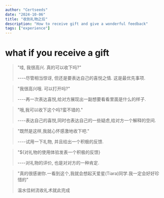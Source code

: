 ```yaml
---
author: "Certseeds"
date: "2024-10-06"
title: "收到礼物之后"
description: "How to receive gift and give a wonderful feedback"
tags: ["experience"]
---
```


# what if you receive a gift

> "哇, 我很高兴. 真的可以收下吗?"
>
> ----尽管相当惊讶, 但还是要表达自己的喜悦之情. 这是最优先事项.

> "我很高兴哦. 可以打开吗?"
>
> ----再一次表达喜悦,给对方展现出一副想要看看里面是什么的样子.

> "哦,我可以收下这个吗?蛮不错的."
>
> ----表达自己的喜悦,同时也表达自己的一些疑虑,给对方一个解释的空间.

> "既然是这样,我就心怀感激地收下吧."
>
> ----试用一下礼物, 并且给出一个积极的反馈.

> "${对礼物的使用体验发表一个积极的反馈}
>
> ----对礼物的评价, 也是对对方的一种肯定.

> "真的很感谢你.一看到这个,我就会想起天爱星(Tiara)同学.我一定会好好珍惜的"
>
> 温水佳树流收礼术就此完成
